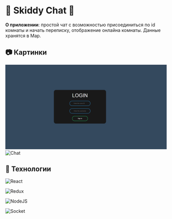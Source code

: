 # :love_letter: Skiddy Chat :love_letter:

**О приложении**: простой чат с возможностью присоединиться по id комнаты и начать переписку, отображение онлайна комнаты. Данные хранятся в Map.

## :camera: Картинки

![SignUp](./public/signUp.PNG)
![Chat]()

## :hammer: Технологии

![React](https://img.shields.io/badge/react-61DAFB.svg?&style=for-the-badge&logo=react&logoColor=fff)

![Redux](https://img.shields.io/badge/redux-764ABC.svg?&style=for-the-badge&logo=redux&logoColor=fff)

![NodeJS](https://img.shields.io/badge/node.js-90C53F.svg?&style=for-the-badge&logo=node.js&logoColor=fff)

![Socket](https://img.shields.io/badge/-Socket.IO-black?style=for-the-badge&logo=socketdotio)
